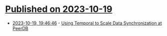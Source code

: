 # [Published on 2023-10-19](index.md)

* [2023-10-19, 19:46:46](https://lobste.rs/s/yic12j/using_temporal_scale_data) - [Using Temporal to Scale Data Synchronization at PeerDB](https://blog.peerdb.io/using-temporal-to-scale-data-synchronization-at-peerdb)
